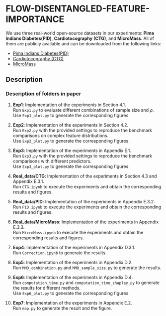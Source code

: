 # FLOW-DISENTANGLED-FEATURE-IMPORTANCE
We use three real-world open-source datasets in our experiments: **Pima Indians Diabetes(PID)**, **Cardiotocography (CTG)**, and **MicroMass**. All of them are publicly available and can be downloaded from the following links:  

- [Pima Indians Diabetes(PID)](https://www.kaggle.com/datasets/uciml/pima-indians-diabetes-database)  
- [Cardiotocography (CTG)](https://archive.ics.uci.edu/dataset/193/cardiotocography)  
- [MicroMass](https://archive.ics.uci.edu/dataset/253/micromass)  

## Description
### Description of folders in **paper**
1. **Exp1**: Implementation of the experiments in Section 4.1.  
   Run `Exp1.py` to evaluate different combinations of sample size and $\rho$.  
   Use `Exp1_plot.py` to generate the corresponding figures.

2. **Exp2**: Implementation of the experiments in Section 4.2.  
   Run `Exp2.py` with the provided settings to reproduce the benchmark comparisons on complex feature distributions.  
   Use `Exp2_plot.py` to generate the corresponding figures.

3. **Exp3**: Implementation of the experiments in Appendix E.1.  
   Run `Exp3.py` with the provided settings to reproduce the benchmark comparisons with different predictors.  
   Use `Exp3_plot.py` to generate the corresponding figures.

4. **Real_data/CTG**: Implementation of the experiments in Section 4.3 and Appendix E.3.1.  
   Run `CTG.ipynb` to execute the experiments and obtain the corresponding results and figures.

5. **Real_data/PID**: Implementation of the experiments in Appendix E.3.2.  
   Run `PID.ipynb` to execute the experiments and obtain the corresponding results and figures.

6. **Real_data/MicroMass**: Implementation of the experiments in Appendix E.3.3.  
   Run `MicroMass.ipynb` to execute the experiments and obtain the corresponding results and figures.

7. **Exp4**: Implementation of the experiments in Appendix D.3.1.  
   Run `Correction.ipynb` to generate the results.

8. **Exp5**: Implementation of the experiments in Appendix D.2.  
   Run `MMD_combination.py` and `MMD_sample_size.py` to generate the results.

9. **Exp6**: Implementation of the experiments in Appendix D.4.  
   Run `computation_time.py` and `computation_time_shapley.py` to generate the results for different methods.  
   Use `Exp6_plot.py` to generate the corresponding figures.

10. **Exp7**: Implementation of the experiments in Appendix E.2.  
   Run `map.py` to generate the result and the figure.



